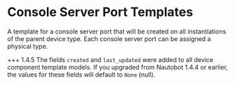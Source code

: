 # Console Server Port Templates

A template for a console server port that will be created on all instantiations of the parent device type. Each console server port can be assigned a physical type.

+++ 1.4.5
    The fields `created` and `last_updated` were added to all device component template models. If you upgraded from Nautobot 1.4.4 or earlier, the values for these fields will default to `None` (null).

